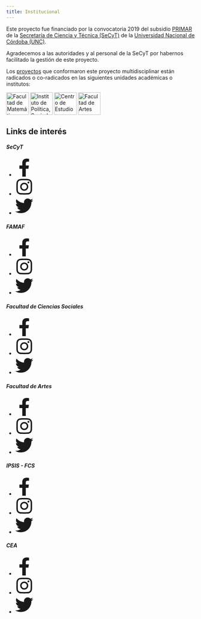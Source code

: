 ```yaml
---
title: Institucional
---
```


Este proyecto fue financiado por la convocatoria 2019 del subsidio
[PRIMAR](https://www.unc.edu.ar/ciencia-y-tecnolog%C3%ADa/programa-institucional-y-multidisciplinar-primar-en-temas-prioritarios-tp)
de la [Secretaría de Ciencia y
Técnica (SeCyT)](https://www.unc.edu.ar/ciencia-y-tecnolog%C3%ADa/) de la [Universidad
Nacional de Córdoba (UNC)](https://www.unc.edu.ar).

Agradecemos a las autoridades y al personal de la SeCyT por habernos facilitado
la gestión de este proyecto.

Los [proyectos](../acerca/4-proyectos) que conformaron este proyecto multidisciplinar están radicados o co-radicados en las siguientes unidades académicas o institutos:

[<img src="/logos/famaf.png" style="height:60px !important;" alt="Facultad de Matemática, Astronomía, Física y Computación"/>](https://www.famaf.unc.edu.ar)
[<img src="/logos/ipsis.png" style="height:60px !important;" alt="Instituto de Política, Sociedad e Intervención Social"/>](https://sociales.unc.edu.ar/ipsis)
[<img src="/logos/cea.png" style="height:60px !important;" alt="Centro de Estudios Avanzados"/>](https://sociales.unc.edu.ar/cea)
[<img src="/logos/artes.png" style="height:60px !important;" alt="Facultad de Artes"/>](https://artes.unc.edu.ar/)

## Links de interés

##### SeCyT
<ul class="p-2 mb-12 whitespace-nowrap no-scrollbar overflow-x-scroll overflow-y-hidden">
    <li class="facebook-f w-fit inline-block mx-1 p-3 px-8">
        <a href="https://www.facebook.com/UNC.FaMAF" target="_blank" title="Facebook" class="externalLink">
            <svg class="svg-inline--fa fa-facebook-f fa-w-10" aria-hidden="true" focusable="false" data-prefix="fab" data-icon="facebook-f" role="img" xmlns="http://www.w3.org/2000/svg" width="48" height="48" viewBox="0 0 320 512" data-fa-i2svg=""><path fill="currentColor" d="M279.14 288l14.22-92.66h-88.91v-60.13c0-25.35 12.42-50.06 52.24-50.06h40.42V6.26S260.43 0 225.36 0c-73.22 0-121.08 44.38-121.08 124.72v70.62H22.89V288h81.39v224h100.17V288z"></path></svg><!-- <i class="fab fa-facebook-f"></i> Font Awesome fontawesome.com -->
        </a>
    </li>
    <li class="instagram w-fit inline-block mx-1 p-3 px-8">
        <a href="https://www.instagram.com/famaf_unc" target="_blank" title="Instagram" class="externalLink">
            <svg class="svg-inline--fa fa-instagram fa-w-14" aria-hidden="true" focusable="false" data-prefix="fab" data-icon="instagram" role="img" xmlns="http://www.w3.org/2000/svg" width="48" height="48" viewBox="0 0 448 512" data-fa-i2svg=""><path fill="currentColor" d="M224.1 141c-63.6 0-114.9 51.3-114.9 114.9s51.3 114.9 114.9 114.9S339 319.5 339 255.9 287.7 141 224.1 141zm0 189.6c-41.1 0-74.7-33.5-74.7-74.7s33.5-74.7 74.7-74.7 74.7 33.5 74.7 74.7-33.6 74.7-74.7 74.7zm146.4-194.3c0 14.9-12 26.8-26.8 26.8-14.9 0-26.8-12-26.8-26.8s12-26.8 26.8-26.8 26.8 12 26.8 26.8zm76.1 27.2c-1.7-35.9-9.9-67.7-36.2-93.9-26.2-26.2-58-34.4-93.9-36.2-37-2.1-147.9-2.1-184.9 0-35.8 1.7-67.6 9.9-93.9 36.1s-34.4 58-36.2 93.9c-2.1 37-2.1 147.9 0 184.9 1.7 35.9 9.9 67.7 36.2 93.9s58 34.4 93.9 36.2c37 2.1 147.9 2.1 184.9 0 35.9-1.7 67.7-9.9 93.9-36.2 26.2-26.2 34.4-58 36.2-93.9 2.1-37 2.1-147.8 0-184.8zM398.8 388c-7.8 19.6-22.9 34.7-42.6 42.6-29.5 11.7-99.5 9-132.1 9s-102.7 2.6-132.1-9c-19.6-7.8-34.7-22.9-42.6-42.6-11.7-29.5-9-99.5-9-132.1s-2.6-102.7 9-132.1c7.8-19.6 22.9-34.7 42.6-42.6 29.5-11.7 99.5-9 132.1-9s102.7-2.6 132.1 9c19.6 7.8 34.7 22.9 42.6 42.6 11.7 29.5 9 99.5 9 132.1s2.7 102.7-9 132.1z"></path></svg><!-- <i class="fab fa-instagram"></i> Font Awesome fontawesome.com -->
        </a>
    </li>
    <li class="twitter w-fit inline-block mx-1 p-3 px-8">
        <a href="https://twitter.com/famaf_unc" target="_blank" title="Twitter" class="externalLink">
            <svg class="svg-inline--fa fa-twitter fa-w-16" aria-hidden="true" focusable="false" data-prefix="fab" data-icon="twitter" role="img" xmlns="http://www.w3.org/2000/svg" viewBox="0 0 512 512" data-fa-i2svg="" width="48" height="48"><path fill="currentColor" d="M459.37 151.716c.325 4.548.325 9.097.325 13.645 0 138.72-105.583 298.558-298.558 298.558-59.452 0-114.68-17.219-161.137-47.106 8.447.974 16.568 1.299 25.34 1.299 49.055 0 94.213-16.568 130.274-44.832-46.132-.975-84.792-31.188-98.112-72.772 6.498.974 12.995 1.624 19.818 1.624 9.421 0 18.843-1.3 27.614-3.573-48.081-9.747-84.143-51.98-84.143-102.985v-1.299c13.969 7.797 30.214 12.67 47.431 13.319-28.264-18.843-46.781-51.005-46.781-87.391 0-19.492 5.197-37.36 14.294-52.954 51.655 63.675 129.3 105.258 216.365 109.807-1.624-7.797-2.599-15.918-2.599-24.04 0-57.828 46.782-104.934 104.934-104.934 30.213 0 57.502 12.67 76.67 33.137 23.715-4.548 46.456-13.32 66.599-25.34-7.798 24.366-24.366 44.833-46.132 57.827 21.117-2.273 41.584-8.122 60.426-16.243-14.292 20.791-32.161 39.308-52.628 54.253z"></path></svg><!-- <i class="fab fa-twitter"></i> Font Awesome fontawesome.com -->
        </a>
    </li>
</ul>

##### FAMAF
<ul class="p-2 mb-12 whitespace-nowrap no-scrollbar overflow-x-scroll overflow-y-hidden">
    <li class="facebook-f w-fit inline-block mx-1 p-3 px-8">
        <a href="https://www.facebook.com/UNC.FaMAF" target="_blank" title="Facebook" class="externalLink">
            <svg class="svg-inline--fa fa-facebook-f fa-w-10" aria-hidden="true" focusable="false" data-prefix="fab" data-icon="facebook-f" role="img" xmlns="http://www.w3.org/2000/svg" width="48" height="48" viewBox="0 0 320 512" data-fa-i2svg=""><path fill="currentColor" d="M279.14 288l14.22-92.66h-88.91v-60.13c0-25.35 12.42-50.06 52.24-50.06h40.42V6.26S260.43 0 225.36 0c-73.22 0-121.08 44.38-121.08 124.72v70.62H22.89V288h81.39v224h100.17V288z"></path></svg><!-- <i class="fab fa-facebook-f"></i> Font Awesome fontawesome.com -->
        </a>
    </li>
    <li class="instagram w-fit inline-block mx-1 p-3 px-8">
        <a href="https://www.instagram.com/famaf_unc" target="_blank" title="Instagram" class="externalLink">
            <svg class="svg-inline--fa fa-instagram fa-w-14" aria-hidden="true" focusable="false" data-prefix="fab" data-icon="instagram" role="img" xmlns="http://www.w3.org/2000/svg" width="48" height="48" viewBox="0 0 448 512" data-fa-i2svg=""><path fill="currentColor" d="M224.1 141c-63.6 0-114.9 51.3-114.9 114.9s51.3 114.9 114.9 114.9S339 319.5 339 255.9 287.7 141 224.1 141zm0 189.6c-41.1 0-74.7-33.5-74.7-74.7s33.5-74.7 74.7-74.7 74.7 33.5 74.7 74.7-33.6 74.7-74.7 74.7zm146.4-194.3c0 14.9-12 26.8-26.8 26.8-14.9 0-26.8-12-26.8-26.8s12-26.8 26.8-26.8 26.8 12 26.8 26.8zm76.1 27.2c-1.7-35.9-9.9-67.7-36.2-93.9-26.2-26.2-58-34.4-93.9-36.2-37-2.1-147.9-2.1-184.9 0-35.8 1.7-67.6 9.9-93.9 36.1s-34.4 58-36.2 93.9c-2.1 37-2.1 147.9 0 184.9 1.7 35.9 9.9 67.7 36.2 93.9s58 34.4 93.9 36.2c37 2.1 147.9 2.1 184.9 0 35.9-1.7 67.7-9.9 93.9-36.2 26.2-26.2 34.4-58 36.2-93.9 2.1-37 2.1-147.8 0-184.8zM398.8 388c-7.8 19.6-22.9 34.7-42.6 42.6-29.5 11.7-99.5 9-132.1 9s-102.7 2.6-132.1-9c-19.6-7.8-34.7-22.9-42.6-42.6-11.7-29.5-9-99.5-9-132.1s-2.6-102.7 9-132.1c7.8-19.6 22.9-34.7 42.6-42.6 29.5-11.7 99.5-9 132.1-9s102.7-2.6 132.1 9c19.6 7.8 34.7 22.9 42.6 42.6 11.7 29.5 9 99.5 9 132.1s2.7 102.7-9 132.1z"></path></svg><!-- <i class="fab fa-instagram"></i> Font Awesome fontawesome.com -->
        </a>
    </li>
    <li class="twitter w-fit inline-block mx-1 p-3 px-8">
        <a href="https://twitter.com/famaf_unc" target="_blank" title="Twitter" class="externalLink">
            <svg class="svg-inline--fa fa-twitter fa-w-16" aria-hidden="true" focusable="false" data-prefix="fab" data-icon="twitter" role="img" xmlns="http://www.w3.org/2000/svg" viewBox="0 0 512 512" data-fa-i2svg="" width="48" height="48"><path fill="currentColor" d="M459.37 151.716c.325 4.548.325 9.097.325 13.645 0 138.72-105.583 298.558-298.558 298.558-59.452 0-114.68-17.219-161.137-47.106 8.447.974 16.568 1.299 25.34 1.299 49.055 0 94.213-16.568 130.274-44.832-46.132-.975-84.792-31.188-98.112-72.772 6.498.974 12.995 1.624 19.818 1.624 9.421 0 18.843-1.3 27.614-3.573-48.081-9.747-84.143-51.98-84.143-102.985v-1.299c13.969 7.797 30.214 12.67 47.431 13.319-28.264-18.843-46.781-51.005-46.781-87.391 0-19.492 5.197-37.36 14.294-52.954 51.655 63.675 129.3 105.258 216.365 109.807-1.624-7.797-2.599-15.918-2.599-24.04 0-57.828 46.782-104.934 104.934-104.934 30.213 0 57.502 12.67 76.67 33.137 23.715-4.548 46.456-13.32 66.599-25.34-7.798 24.366-24.366 44.833-46.132 57.827 21.117-2.273 41.584-8.122 60.426-16.243-14.292 20.791-32.161 39.308-52.628 54.253z"></path></svg><!-- <i class="fab fa-twitter"></i> Font Awesome fontawesome.com -->
        </a>
    </li>
</ul>


##### Facultad de Ciencias Sociales
<ul class="p-2 mb-12 whitespace-nowrap no-scrollbar overflow-x-scroll overflow-y-hidden">
    <li class="facebook-f w-fit inline-block mx-1 p-3 px-8">
        <a href="https://www.facebook.com/UNC.FaMAF" target="_blank" title="Facebook" class="externalLink">
            <svg class="svg-inline--fa fa-facebook-f fa-w-10" aria-hidden="true" focusable="false" data-prefix="fab" data-icon="facebook-f" role="img" xmlns="http://www.w3.org/2000/svg" width="48" height="48" viewBox="0 0 320 512" data-fa-i2svg=""><path fill="currentColor" d="M279.14 288l14.22-92.66h-88.91v-60.13c0-25.35 12.42-50.06 52.24-50.06h40.42V6.26S260.43 0 225.36 0c-73.22 0-121.08 44.38-121.08 124.72v70.62H22.89V288h81.39v224h100.17V288z"></path></svg><!-- <i class="fab fa-facebook-f"></i> Font Awesome fontawesome.com -->
        </a>
    </li>
    <li class="instagram w-fit inline-block mx-1 p-3 px-8">
        <a href="https://www.instagram.com/famaf_unc" target="_blank" title="Instagram" class="externalLink">
            <svg class="svg-inline--fa fa-instagram fa-w-14" aria-hidden="true" focusable="false" data-prefix="fab" data-icon="instagram" role="img" xmlns="http://www.w3.org/2000/svg" width="48" height="48" viewBox="0 0 448 512" data-fa-i2svg=""><path fill="currentColor" d="M224.1 141c-63.6 0-114.9 51.3-114.9 114.9s51.3 114.9 114.9 114.9S339 319.5 339 255.9 287.7 141 224.1 141zm0 189.6c-41.1 0-74.7-33.5-74.7-74.7s33.5-74.7 74.7-74.7 74.7 33.5 74.7 74.7-33.6 74.7-74.7 74.7zm146.4-194.3c0 14.9-12 26.8-26.8 26.8-14.9 0-26.8-12-26.8-26.8s12-26.8 26.8-26.8 26.8 12 26.8 26.8zm76.1 27.2c-1.7-35.9-9.9-67.7-36.2-93.9-26.2-26.2-58-34.4-93.9-36.2-37-2.1-147.9-2.1-184.9 0-35.8 1.7-67.6 9.9-93.9 36.1s-34.4 58-36.2 93.9c-2.1 37-2.1 147.9 0 184.9 1.7 35.9 9.9 67.7 36.2 93.9s58 34.4 93.9 36.2c37 2.1 147.9 2.1 184.9 0 35.9-1.7 67.7-9.9 93.9-36.2 26.2-26.2 34.4-58 36.2-93.9 2.1-37 2.1-147.8 0-184.8zM398.8 388c-7.8 19.6-22.9 34.7-42.6 42.6-29.5 11.7-99.5 9-132.1 9s-102.7 2.6-132.1-9c-19.6-7.8-34.7-22.9-42.6-42.6-11.7-29.5-9-99.5-9-132.1s-2.6-102.7 9-132.1c7.8-19.6 22.9-34.7 42.6-42.6 29.5-11.7 99.5-9 132.1-9s102.7-2.6 132.1 9c19.6 7.8 34.7 22.9 42.6 42.6 11.7 29.5 9 99.5 9 132.1s2.7 102.7-9 132.1z"></path></svg><!-- <i class="fab fa-instagram"></i> Font Awesome fontawesome.com -->
        </a>
    </li>
    <li class="twitter w-fit inline-block mx-1 p-3 px-8">
        <a href="https://twitter.com/famaf_unc" target="_blank" title="Twitter" class="externalLink">
            <svg class="svg-inline--fa fa-twitter fa-w-16" aria-hidden="true" focusable="false" data-prefix="fab" data-icon="twitter" role="img" xmlns="http://www.w3.org/2000/svg" viewBox="0 0 512 512" data-fa-i2svg="" width="48" height="48"><path fill="currentColor" d="M459.37 151.716c.325 4.548.325 9.097.325 13.645 0 138.72-105.583 298.558-298.558 298.558-59.452 0-114.68-17.219-161.137-47.106 8.447.974 16.568 1.299 25.34 1.299 49.055 0 94.213-16.568 130.274-44.832-46.132-.975-84.792-31.188-98.112-72.772 6.498.974 12.995 1.624 19.818 1.624 9.421 0 18.843-1.3 27.614-3.573-48.081-9.747-84.143-51.98-84.143-102.985v-1.299c13.969 7.797 30.214 12.67 47.431 13.319-28.264-18.843-46.781-51.005-46.781-87.391 0-19.492 5.197-37.36 14.294-52.954 51.655 63.675 129.3 105.258 216.365 109.807-1.624-7.797-2.599-15.918-2.599-24.04 0-57.828 46.782-104.934 104.934-104.934 30.213 0 57.502 12.67 76.67 33.137 23.715-4.548 46.456-13.32 66.599-25.34-7.798 24.366-24.366 44.833-46.132 57.827 21.117-2.273 41.584-8.122 60.426-16.243-14.292 20.791-32.161 39.308-52.628 54.253z"></path></svg><!-- <i class="fab fa-twitter"></i> Font Awesome fontawesome.com -->
        </a>
    </li>
</ul>

##### Facultad de Artes
<ul class="p-2 mb-12 whitespace-nowrap no-scrollbar overflow-x-scroll overflow-y-hidden">
    <li class="facebook-f w-fit inline-block mx-1 p-3 px-8">
        <a href="https://www.facebook.com/UNC.FaMAF" target="_blank" title="Facebook" class="externalLink">
            <svg class="svg-inline--fa fa-facebook-f fa-w-10" aria-hidden="true" focusable="false" data-prefix="fab" data-icon="facebook-f" role="img" xmlns="http://www.w3.org/2000/svg" width="48" height="48" viewBox="0 0 320 512" data-fa-i2svg=""><path fill="currentColor" d="M279.14 288l14.22-92.66h-88.91v-60.13c0-25.35 12.42-50.06 52.24-50.06h40.42V6.26S260.43 0 225.36 0c-73.22 0-121.08 44.38-121.08 124.72v70.62H22.89V288h81.39v224h100.17V288z"></path></svg><!-- <i class="fab fa-facebook-f"></i> Font Awesome fontawesome.com -->
        </a>
    </li>
    <li class="instagram w-fit inline-block mx-1 p-3 px-8">
        <a href="https://www.instagram.com/famaf_unc" target="_blank" title="Instagram" class="externalLink">
            <svg class="svg-inline--fa fa-instagram fa-w-14" aria-hidden="true" focusable="false" data-prefix="fab" data-icon="instagram" role="img" xmlns="http://www.w3.org/2000/svg" width="48" height="48" viewBox="0 0 448 512" data-fa-i2svg=""><path fill="currentColor" d="M224.1 141c-63.6 0-114.9 51.3-114.9 114.9s51.3 114.9 114.9 114.9S339 319.5 339 255.9 287.7 141 224.1 141zm0 189.6c-41.1 0-74.7-33.5-74.7-74.7s33.5-74.7 74.7-74.7 74.7 33.5 74.7 74.7-33.6 74.7-74.7 74.7zm146.4-194.3c0 14.9-12 26.8-26.8 26.8-14.9 0-26.8-12-26.8-26.8s12-26.8 26.8-26.8 26.8 12 26.8 26.8zm76.1 27.2c-1.7-35.9-9.9-67.7-36.2-93.9-26.2-26.2-58-34.4-93.9-36.2-37-2.1-147.9-2.1-184.9 0-35.8 1.7-67.6 9.9-93.9 36.1s-34.4 58-36.2 93.9c-2.1 37-2.1 147.9 0 184.9 1.7 35.9 9.9 67.7 36.2 93.9s58 34.4 93.9 36.2c37 2.1 147.9 2.1 184.9 0 35.9-1.7 67.7-9.9 93.9-36.2 26.2-26.2 34.4-58 36.2-93.9 2.1-37 2.1-147.8 0-184.8zM398.8 388c-7.8 19.6-22.9 34.7-42.6 42.6-29.5 11.7-99.5 9-132.1 9s-102.7 2.6-132.1-9c-19.6-7.8-34.7-22.9-42.6-42.6-11.7-29.5-9-99.5-9-132.1s-2.6-102.7 9-132.1c7.8-19.6 22.9-34.7 42.6-42.6 29.5-11.7 99.5-9 132.1-9s102.7-2.6 132.1 9c19.6 7.8 34.7 22.9 42.6 42.6 11.7 29.5 9 99.5 9 132.1s2.7 102.7-9 132.1z"></path></svg><!-- <i class="fab fa-instagram"></i> Font Awesome fontawesome.com -->
        </a>
    </li>
    <li class="twitter w-fit inline-block mx-1 p-3 px-8">
        <a href="https://twitter.com/famaf_unc" target="_blank" title="Twitter" class="externalLink">
            <svg class="svg-inline--fa fa-twitter fa-w-16" aria-hidden="true" focusable="false" data-prefix="fab" data-icon="twitter" role="img" xmlns="http://www.w3.org/2000/svg" viewBox="0 0 512 512" data-fa-i2svg="" width="48" height="48"><path fill="currentColor" d="M459.37 151.716c.325 4.548.325 9.097.325 13.645 0 138.72-105.583 298.558-298.558 298.558-59.452 0-114.68-17.219-161.137-47.106 8.447.974 16.568 1.299 25.34 1.299 49.055 0 94.213-16.568 130.274-44.832-46.132-.975-84.792-31.188-98.112-72.772 6.498.974 12.995 1.624 19.818 1.624 9.421 0 18.843-1.3 27.614-3.573-48.081-9.747-84.143-51.98-84.143-102.985v-1.299c13.969 7.797 30.214 12.67 47.431 13.319-28.264-18.843-46.781-51.005-46.781-87.391 0-19.492 5.197-37.36 14.294-52.954 51.655 63.675 129.3 105.258 216.365 109.807-1.624-7.797-2.599-15.918-2.599-24.04 0-57.828 46.782-104.934 104.934-104.934 30.213 0 57.502 12.67 76.67 33.137 23.715-4.548 46.456-13.32 66.599-25.34-7.798 24.366-24.366 44.833-46.132 57.827 21.117-2.273 41.584-8.122 60.426-16.243-14.292 20.791-32.161 39.308-52.628 54.253z"></path></svg><!-- <i class="fab fa-twitter"></i> Font Awesome fontawesome.com -->
        </a>
    </li>
</ul>

##### IPSIS - FCS
<ul class="p-2 mb-12 whitespace-nowrap no-scrollbar overflow-x-scroll overflow-y-hidden">
    <li class="facebook-f w-fit inline-block mx-1 p-3 px-8">
        <a href="https://www.facebook.com/UNC.FaMAF" target="_blank" title="Facebook" class="externalLink">
            <svg class="svg-inline--fa fa-facebook-f fa-w-10" aria-hidden="true" focusable="false" data-prefix="fab" data-icon="facebook-f" role="img" xmlns="http://www.w3.org/2000/svg" width="48" height="48" viewBox="0 0 320 512" data-fa-i2svg=""><path fill="currentColor" d="M279.14 288l14.22-92.66h-88.91v-60.13c0-25.35 12.42-50.06 52.24-50.06h40.42V6.26S260.43 0 225.36 0c-73.22 0-121.08 44.38-121.08 124.72v70.62H22.89V288h81.39v224h100.17V288z"></path></svg><!-- <i class="fab fa-facebook-f"></i> Font Awesome fontawesome.com -->
        </a>
    </li>
    <li class="instagram w-fit inline-block mx-1 p-3 px-8">
        <a href="https://www.instagram.com/famaf_unc" target="_blank" title="Instagram" class="externalLink">
            <svg class="svg-inline--fa fa-instagram fa-w-14" aria-hidden="true" focusable="false" data-prefix="fab" data-icon="instagram" role="img" xmlns="http://www.w3.org/2000/svg" width="48" height="48" viewBox="0 0 448 512" data-fa-i2svg=""><path fill="currentColor" d="M224.1 141c-63.6 0-114.9 51.3-114.9 114.9s51.3 114.9 114.9 114.9S339 319.5 339 255.9 287.7 141 224.1 141zm0 189.6c-41.1 0-74.7-33.5-74.7-74.7s33.5-74.7 74.7-74.7 74.7 33.5 74.7 74.7-33.6 74.7-74.7 74.7zm146.4-194.3c0 14.9-12 26.8-26.8 26.8-14.9 0-26.8-12-26.8-26.8s12-26.8 26.8-26.8 26.8 12 26.8 26.8zm76.1 27.2c-1.7-35.9-9.9-67.7-36.2-93.9-26.2-26.2-58-34.4-93.9-36.2-37-2.1-147.9-2.1-184.9 0-35.8 1.7-67.6 9.9-93.9 36.1s-34.4 58-36.2 93.9c-2.1 37-2.1 147.9 0 184.9 1.7 35.9 9.9 67.7 36.2 93.9s58 34.4 93.9 36.2c37 2.1 147.9 2.1 184.9 0 35.9-1.7 67.7-9.9 93.9-36.2 26.2-26.2 34.4-58 36.2-93.9 2.1-37 2.1-147.8 0-184.8zM398.8 388c-7.8 19.6-22.9 34.7-42.6 42.6-29.5 11.7-99.5 9-132.1 9s-102.7 2.6-132.1-9c-19.6-7.8-34.7-22.9-42.6-42.6-11.7-29.5-9-99.5-9-132.1s-2.6-102.7 9-132.1c7.8-19.6 22.9-34.7 42.6-42.6 29.5-11.7 99.5-9 132.1-9s102.7-2.6 132.1 9c19.6 7.8 34.7 22.9 42.6 42.6 11.7 29.5 9 99.5 9 132.1s2.7 102.7-9 132.1z"></path></svg><!-- <i class="fab fa-instagram"></i> Font Awesome fontawesome.com -->
        </a>
    </li>
    <li class="twitter w-fit inline-block mx-1 p-3 px-8">
        <a href="https://twitter.com/famaf_unc" target="_blank" title="Twitter" class="externalLink">
            <svg class="svg-inline--fa fa-twitter fa-w-16" aria-hidden="true" focusable="false" data-prefix="fab" data-icon="twitter" role="img" xmlns="http://www.w3.org/2000/svg" viewBox="0 0 512 512" data-fa-i2svg="" width="48" height="48"><path fill="currentColor" d="M459.37 151.716c.325 4.548.325 9.097.325 13.645 0 138.72-105.583 298.558-298.558 298.558-59.452 0-114.68-17.219-161.137-47.106 8.447.974 16.568 1.299 25.34 1.299 49.055 0 94.213-16.568 130.274-44.832-46.132-.975-84.792-31.188-98.112-72.772 6.498.974 12.995 1.624 19.818 1.624 9.421 0 18.843-1.3 27.614-3.573-48.081-9.747-84.143-51.98-84.143-102.985v-1.299c13.969 7.797 30.214 12.67 47.431 13.319-28.264-18.843-46.781-51.005-46.781-87.391 0-19.492 5.197-37.36 14.294-52.954 51.655 63.675 129.3 105.258 216.365 109.807-1.624-7.797-2.599-15.918-2.599-24.04 0-57.828 46.782-104.934 104.934-104.934 30.213 0 57.502 12.67 76.67 33.137 23.715-4.548 46.456-13.32 66.599-25.34-7.798 24.366-24.366 44.833-46.132 57.827 21.117-2.273 41.584-8.122 60.426-16.243-14.292 20.791-32.161 39.308-52.628 54.253z"></path></svg><!-- <i class="fab fa-twitter"></i> Font Awesome fontawesome.com -->
        </a>
    </li>
</ul>

##### CEA
<ul class="p-2 mb-12 whitespace-nowrap no-scrollbar overflow-x-scroll overflow-y-hidden">
    <li class="facebook-f w-fit inline-block mx-1 p-3 px-8">
        <a href="https://www.facebook.com/UNC.FaMAF" target="_blank" title="Facebook" class="externalLink">
            <svg class="svg-inline--fa fa-facebook-f fa-w-10" aria-hidden="true" focusable="false" data-prefix="fab" data-icon="facebook-f" role="img" xmlns="http://www.w3.org/2000/svg" width="48" height="48" viewBox="0 0 320 512" data-fa-i2svg=""><path fill="currentColor" d="M279.14 288l14.22-92.66h-88.91v-60.13c0-25.35 12.42-50.06 52.24-50.06h40.42V6.26S260.43 0 225.36 0c-73.22 0-121.08 44.38-121.08 124.72v70.62H22.89V288h81.39v224h100.17V288z"></path></svg><!-- <i class="fab fa-facebook-f"></i> Font Awesome fontawesome.com -->
        </a>
    </li>
    <li class="instagram w-fit inline-block mx-1 p-3 px-8">
        <a href="https://www.instagram.com/famaf_unc" target="_blank" title="Instagram" class="externalLink">
            <svg class="svg-inline--fa fa-instagram fa-w-14" aria-hidden="true" focusable="false" data-prefix="fab" data-icon="instagram" role="img" xmlns="http://www.w3.org/2000/svg" width="48" height="48" viewBox="0 0 448 512" data-fa-i2svg=""><path fill="currentColor" d="M224.1 141c-63.6 0-114.9 51.3-114.9 114.9s51.3 114.9 114.9 114.9S339 319.5 339 255.9 287.7 141 224.1 141zm0 189.6c-41.1 0-74.7-33.5-74.7-74.7s33.5-74.7 74.7-74.7 74.7 33.5 74.7 74.7-33.6 74.7-74.7 74.7zm146.4-194.3c0 14.9-12 26.8-26.8 26.8-14.9 0-26.8-12-26.8-26.8s12-26.8 26.8-26.8 26.8 12 26.8 26.8zm76.1 27.2c-1.7-35.9-9.9-67.7-36.2-93.9-26.2-26.2-58-34.4-93.9-36.2-37-2.1-147.9-2.1-184.9 0-35.8 1.7-67.6 9.9-93.9 36.1s-34.4 58-36.2 93.9c-2.1 37-2.1 147.9 0 184.9 1.7 35.9 9.9 67.7 36.2 93.9s58 34.4 93.9 36.2c37 2.1 147.9 2.1 184.9 0 35.9-1.7 67.7-9.9 93.9-36.2 26.2-26.2 34.4-58 36.2-93.9 2.1-37 2.1-147.8 0-184.8zM398.8 388c-7.8 19.6-22.9 34.7-42.6 42.6-29.5 11.7-99.5 9-132.1 9s-102.7 2.6-132.1-9c-19.6-7.8-34.7-22.9-42.6-42.6-11.7-29.5-9-99.5-9-132.1s-2.6-102.7 9-132.1c7.8-19.6 22.9-34.7 42.6-42.6 29.5-11.7 99.5-9 132.1-9s102.7-2.6 132.1 9c19.6 7.8 34.7 22.9 42.6 42.6 11.7 29.5 9 99.5 9 132.1s2.7 102.7-9 132.1z"></path></svg><!-- <i class="fab fa-instagram"></i> Font Awesome fontawesome.com -->
        </a>
    </li>
    <li class="twitter w-fit inline-block mx-1 p-3 px-8">
        <a href="https://twitter.com/famaf_unc" target="_blank" title="Twitter" class="externalLink">
            <svg class="svg-inline--fa fa-twitter fa-w-16" aria-hidden="true" focusable="false" data-prefix="fab" data-icon="twitter" role="img" xmlns="http://www.w3.org/2000/svg" viewBox="0 0 512 512" data-fa-i2svg="" width="48" height="48"><path fill="currentColor" d="M459.37 151.716c.325 4.548.325 9.097.325 13.645 0 138.72-105.583 298.558-298.558 298.558-59.452 0-114.68-17.219-161.137-47.106 8.447.974 16.568 1.299 25.34 1.299 49.055 0 94.213-16.568 130.274-44.832-46.132-.975-84.792-31.188-98.112-72.772 6.498.974 12.995 1.624 19.818 1.624 9.421 0 18.843-1.3 27.614-3.573-48.081-9.747-84.143-51.98-84.143-102.985v-1.299c13.969 7.797 30.214 12.67 47.431 13.319-28.264-18.843-46.781-51.005-46.781-87.391 0-19.492 5.197-37.36 14.294-52.954 51.655 63.675 129.3 105.258 216.365 109.807-1.624-7.797-2.599-15.918-2.599-24.04 0-57.828 46.782-104.934 104.934-104.934 30.213 0 57.502 12.67 76.67 33.137 23.715-4.548 46.456-13.32 66.599-25.34-7.798 24.366-24.366 44.833-46.132 57.827 21.117-2.273 41.584-8.122 60.426-16.243-14.292 20.791-32.161 39.308-52.628 54.253z"></path></svg><!-- <i class="fab fa-twitter"></i> Font Awesome fontawesome.com -->
        </a>
    </li>
</ul>

